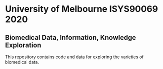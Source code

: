 # University of Melbourne ISYS90069 2020
## Biomedical Data, Information, Knowledge Exploration

This repository contains code and data for exploring the varieties of biomedical data.
